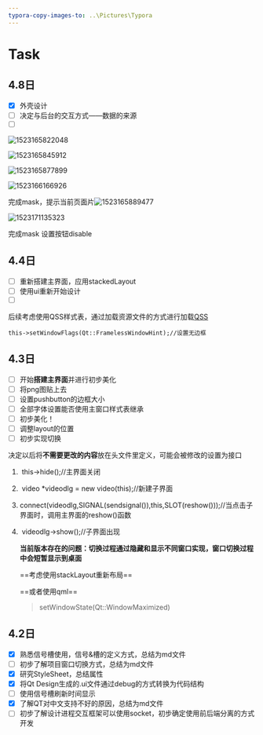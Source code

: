 ```yaml
---
typora-copy-images-to: ..\Pictures\Typora
---
```


# Task

## 4.8日

* [x] 外壳设计
* [ ] 决定与后台的交互方式——数据的来源
* [ ] ​

![1523165822048](C:\Users\ZhangConghai\Pictures\Typora\1523165822048.png)



![1523165845912](C:\Users\ZhangConghai\Pictures\Typora\1523165845912.png)



![1523165877899](C:\Users\ZhangConghai\Pictures\Typora\1523165877899.png)

![1523166166926](C:\Users\ZhangConghai\Pictures\Typora\1523166166926.png)



完成mask，提示当前页面片![1523165889477](C:\Users\ZhangConghai\Pictures\Typora\1523165889477.png)

![1523171135323](C:\Users\ZhangConghai\Pictures\Typora\1523171135323.png)

完成mask 设置按钮disable











## 4.4日



* [ ] 重新搭建主界面，应用stackedLayout
* [ ] 使用ui重新开始设计
* [ ] ​

后续考虑使用QSS样式表，通过加载资源文件的方式进行加载[QSS](https://blog.csdn.net/u010258235/article/details/47778785)

```
this->setWindowFlags(Qt::FramelessWindowHint);//设置无边框
```





## 4.3日

* [ ] 开始**搭建主界面**并进行初步美化
* [ ] 将png图贴上去
* [ ] 设置pushbutton的边框大小
* [ ] 全部字体设置能否使用主窗口样式表继承
* [ ] 初步美化！
* [ ] 调整layout的位置
* [ ] 初步实现切换

决定以后将**不需要更改的内容**放在头文件里定义，可能会被修改的设置为接口

1. ​    this->hide();//主界面关闭  

2. ​    video *videodlg = new video(this);//新建子界面  

3. ​    connect(videodlg,SIGNAL(sendsignal()),this,SLOT(reshow()));//当点击子界面时，调用主界面的reshow()函数  

4. ​    videodlg->show();//子界面出现  

   **当前版本存在的问题：切换过程通过隐藏和显示不同窗口实现，窗口切换过程中会短暂显示到桌面**

   ==考虑使用stackLayout重新布局==

   ==或者使用qml==

   > setWindowState(Qt::WindowMaximized)

## 4.2日

* [x] 熟悉信号槽使用，信号&槽的定义方式，总结为md文件
* [ ] 初步了解项目窗口切换方式，总结为md文件
* [x] 研究StyleSheet，总结属性
* [x] 将Qt Design生成的.ui文件通过debug的方式转换为代码结构
* [ ] 使用信号槽刷新时间显示
* [x] 了解QT对中文支持不好的原因，总结为md文件
* [ ] 初步了解设计进程交互框架可以使用socket，初步确定使用前后端分离的方式开发